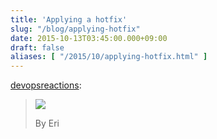 ```yaml
---
title: 'Applying a hotfix'
slug: "/blog/applying-hotfix"
date: 2015-10-13T03:45:00.000+09:00
draft: false
aliases: [ "/2015/10/applying-hotfix.html" ]
---
```


[devopsreactions](http://devopsreactions.tumblr.com/post/131009985642):

  
  

>   
> ![](http://i.imgur.com/yKnhYiL.gif)
> 
> By Eri
> 
>